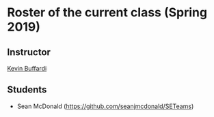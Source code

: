 # Roster of the current class (Spring 2019)

## Instructor

[Kevin Buffardi](https://github.com/kbuffardi)

## Students

* Sean McDonald (https://github.com/seanjmcdonald/SETeams) 
